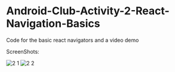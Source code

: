 # Android-Club-Activity-2-React-Navigation-Basics
Code for the basic react navigators and a video demo

ScreenShots:

![2 1](https://user-images.githubusercontent.com/67184825/118391416-cc3ba800-b651-11eb-8cef-c9c049390536.JPG)   ![2 2](https://user-images.githubusercontent.com/67184825/118391423-d3fb4c80-b651-11eb-85e1-70a207bcd8b2.JPG)
